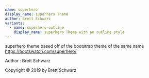 ```yaml
---
name: superhero
display_name: superhero Theme
author: Brett Schwarz
variants:
  - name: superhero-outline
    display_name: superhero Theme with an outline style
---
```

superhero theme based off of the bootstrap theme of the same name https://bootswatch.com/superhero/

Author
: Brett Schwarz

Copyright © 2019 by Brett Schwarz
